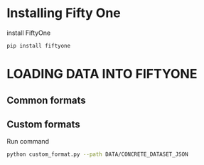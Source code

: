 # Installing Fifty One 
install FiftyOne
```
pip install fiftyone
```
# LOADING DATA INTO FIFTYONE

## Common formats

## Custom formats
Run command
```bash
python custom_format.py --path DATA/CONCRETE_DATASET_JSON
```